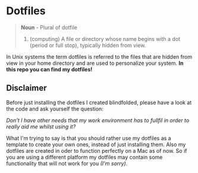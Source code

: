 # Dotfiles

> **Noun** - Plural of dotfile
>
> 1. (computing) A file or directory whose name begins with a dot (period or full stop), typically hidden from view.

In Unix systems the term dotfiles is referred to the files that are hidden from view in your home directory and are used to personalize your system. **In this repo you can find my dotfiles!**

## Disclaimer

Before just installing the dotfiles I created blindfolded, please have a look at the code and ask yourself the question:

_Don't I have other needs that my work environment has to fullfil in order to really aid me whilst using it?_

What I'm trying to say is that you should rather use my dotfiles as a template to create your own ones, instead of just installing them. Also my dotfiles are created in oder to function perfectly on a Mac as of now. So if you are using a different platform my dotfiles may contain some functionality that will not work for you _(I'm sorry)_.
